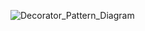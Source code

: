![Decorator_Pattern_Diagram](https://github.com/user-attachments/assets/96f7eb95-e89f-485e-9173-db94d2d0eb6f)
